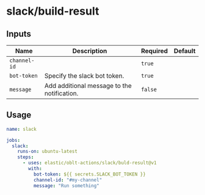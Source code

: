# <!--name-->slack/build-result<!--/name-->

## Inputs
<!--inputs-->
| Name         | Description                                 | Required | Default |
|--------------|---------------------------------------------|----------|---------|
| `channel-id` |                                             | `true`   | ` `     |
| `bot-token`  | Specify the slack bot token.                | `true`   | ` `     |
| `message`    | Add additional message to the notification. | `false`  | ` `     |
<!--/inputs-->

## Usage

<!--usage action="elastic/oblt-actions/slack/build-result" version="env:VERSION"-->
```yaml
name: slack

jobs:
  slack:
    runs-on: ubuntu-latest
    steps:
      - uses: elastic/oblt-actions/slack/buld-result@v1
        with:
          bot-token: ${{ secrets.SLACK_BOT_TOKEN }}
          channel-id: "#my-channel"
          message: "Run something"
```
<!--/usage-->
